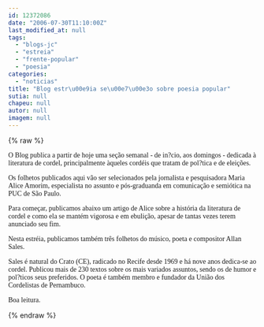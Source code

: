 ```yaml
---
id: 12372086
date: "2006-07-30T11:10:00Z"
last_modified_at: null
tags:
  - "blogs-jc"
  - "estreia"
  - "frente-popular"
  - "poesia"
categories:
  - "noticias"
title: "Blog estr\u00e9ia se\u00e7\u00e3o sobre poesia popular"
sutia: null
chapeu: null
autor: null
imagem: null
---
```

{% raw %}
<p><P><FONT face=Verdana>O Blog publica a partir de hoje uma seção semanal - de in?cio, aos domingos - dedicada à literatura de cordel, principalmente àqueles cordéis que tratam de pol?tica e de eleições. </FONT></P></p>
<p><P><FONT face=Verdana>Os folhetos publicados aqui vão ser selecionados pela jornalista e pesquisadora Maria Alice Amorim, especialista no assunto e pós-graduanda em comunicação e semiótica na PUC de São Paulo.</FONT></P></p>
<p><P><FONT face=Verdana>Para começar, publicamos abaixo um artigo de Alice sobre a história da literatura de cordel e como ela se mantém vigorosa e em ebulição, apesar de tantas vezes terem anunciado seu fim.</FONT></P></p>
<p><P><FONT face=Verdana>Nesta estréia, publicamos também três folhetos do músico, poeta e compositor Allan Sales. </FONT></P></p>
<p><P><FONT face=Verdana>Sales é natural do Crato (CE), radicado no Recife desde 1969 e há nove anos dedica-se ao cordel. Publicou mais de 230 textos sobre os mais variados assuntos, sendo os de humor e pol?ticos seus preferidos. O poeta é também membro e fundador da União dos Cordelistas de Pernambuco.</FONT></P></p>
<p><P><FONT face=Verdana>Boa leitura.</FONT></P> </p>
{% endraw %}